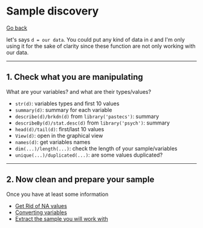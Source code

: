 # Sample discovery

[Go back](..)

let's says `d = our data`. You could put any kind
of data in `d` and I'm only using it for the sake
of clarity since these function are not only working
with our data.

<hr class="sr">

## 1. Check what you are manipulating

What are your variables? and what are their types/values?

* `str(d)`: variables types and first 10 values
* `summary(d)`: summary for each variable
* `describe(d)/brkdn(d)` from `library('pastecs')`: summary
* `describeBy(d)/stat.desc(d)` from `library('psych')`: summary
* `head(d)/tail(d)`: first/last 10 values
* `View(d)`: open in the graphical view
* `names(d)`: get variables names
* `dim(...)/length(...)`: check the length of your sample/variables
* `unique(...)/duplicated(...)`: are some values duplicated?

<hr class="sl">

## 2. Now clean and prepare your sample

Once you have at least some information

* [Get Rid of NA values](na.md)
* [Converting variables](convert.md)
* [Extract the sample you will work with](sample.md)
